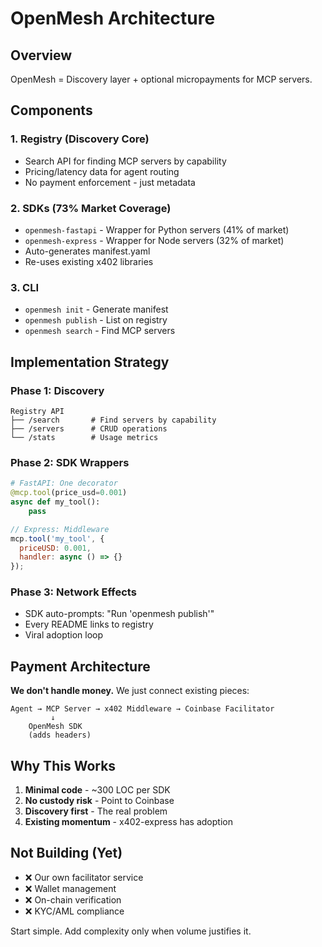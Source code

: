 # OpenMesh Architecture

## Overview

OpenMesh = Discovery layer + optional micropayments for MCP servers.

## Components

### 1. Registry (Discovery Core)
- Search API for finding MCP servers by capability
- Pricing/latency data for agent routing
- No payment enforcement - just metadata

### 2. SDKs (73% Market Coverage)
- `openmesh-fastapi` - Wrapper for Python servers (41% of market)
- `openmesh-express` - Wrapper for Node servers (32% of market)
- Auto-generates manifest.yaml
- Re-uses existing x402 libraries

### 3. CLI
- `openmesh init` - Generate manifest
- `openmesh publish` - List on registry
- `openmesh search` - Find MCP servers

## Implementation Strategy

### Phase 1: Discovery
```
Registry API
├── /search       # Find servers by capability
├── /servers      # CRUD operations
└── /stats        # Usage metrics
```

### Phase 2: SDK Wrappers
```python
# FastAPI: One decorator
@mcp.tool(price_usd=0.001)
async def my_tool():
    pass
```

```javascript
// Express: Middleware
mcp.tool('my_tool', {
  priceUSD: 0.001,
  handler: async () => {}
});
```

### Phase 3: Network Effects
- SDK auto-prompts: "Run 'openmesh publish'"
- Every README links to registry
- Viral adoption loop

## Payment Architecture

**We don't handle money.** We just connect existing pieces:

```
Agent → MCP Server → x402 Middleware → Coinbase Facilitator
         ↓
    OpenMesh SDK
    (adds headers)
```

## Why This Works

1. **Minimal code** - ~300 LOC per SDK
2. **No custody risk** - Point to Coinbase
3. **Discovery first** - The real problem
4. **Existing momentum** - x402-express has adoption

## Not Building (Yet)

- ❌ Our own facilitator service
- ❌ Wallet management
- ❌ On-chain verification
- ❌ KYC/AML compliance

Start simple. Add complexity only when volume justifies it.
